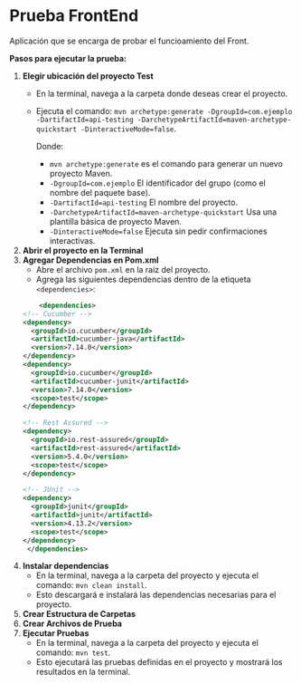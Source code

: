 # Prueba FrontEnd
Aplicación que se encarga de probar el funcioamiento del Front.

**Pasos para ejecutar la prueba:**
1. **Elegir ubicación del proyecto Test**
    - En la terminal, navega a la carpeta donde deseas crear el proyecto.
    - Ejecuta el comando: `mvn archetype:generate -DgroupId=com.ejemplo -DartifactId=api-testing -DarchetypeArtifactId=maven-archetype-quickstart -DinteractiveMode=false`.

      Donde:
        - `mvn archetype:generate` es el comando para generar un nuevo proyecto Maven.
        - `-DgroupId=com.ejemplo` El identificador del grupo (como el nombre del paquete base).
        - `-DartifactId=api-testing` El nombre del proyecto.
        - `-DarchetypeArtifactId=maven-archetype-quickstart` Usa una plantilla básica de proyecto Maven.
        - `-DinteractiveMode=false` Ejecuta sin pedir confirmaciones interactivas.
2. **Abrir el proyecto en la Terminal**
3. **Agregar Dependencias en Pom.xml**
    - Abre el archivo `pom.xml` en la raíz del proyecto.
    - Agrega las siguientes dependencias dentro de la etiqueta `<dependencies>`:
    ```xml
        <dependencies>
    <!-- Cucumber -->
    <dependency>
      <groupId>io.cucumber</groupId>
      <artifactId>cucumber-java</artifactId>
      <version>7.14.0</version>
    </dependency>
    <dependency>
      <groupId>io.cucumber</groupId>
      <artifactId>cucumber-junit</artifactId>
      <version>7.14.0</version>
      <scope>test</scope>
    </dependency>

    <!-- Rest Assured -->
    <dependency>
      <groupId>io.rest-assured</groupId>
      <artifactId>rest-assured</artifactId>
      <version>5.4.0</version>
      <scope>test</scope>
    </dependency>

    <!-- JUnit -->
    <dependency>
      <groupId>junit</groupId>
      <artifactId>junit</artifactId>
      <version>4.13.2</version>
      <scope>test</scope>
    </dependency>
     </dependencies>
    ```
3. **Instalar dependencias**
    - En la terminal, navega a la carpeta del proyecto y ejecuta el comando: `mvn clean install`.
    - Esto descargará e instalará las dependencias necesarias para el proyecto.
4. **Crear Estructura de Carpetas**
5. **Crear Archivos de Prueba**
6. **Ejecutar Pruebas**
    - En la terminal, navega a la carpeta del proyecto y ejecuta el comando: `mvn test`.
    - Esto ejecutará las pruebas definidas en el proyecto y mostrará los resultados en la terminal.